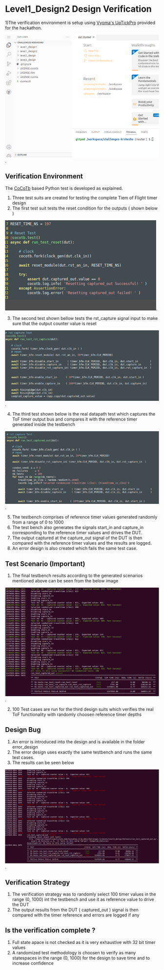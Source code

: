 # Level1_Design2 Design Verification

1)The verification environment is setup using [Vyoma's UpTickPro](https://vyomasystems.com) provided for the hackathon.

![alt text for screen readers](./../id/vyoma_id_Sheshu_Ramanandan.png "id Sheshu Ramanandan").

## Verification Environment

The [CoCoTb](https://www.cocotb.org/) based Python test is developed as explained.
1) Three test suits are created for testing the complete Tiem of Flight timer design
2) The first test suit tests the reset condition for the outputs ( shown below )

![alt text for screen readers](./images/test_reset.png "test_reset").

3) The second test shown bellow tests the rst_capture signal input to make sure that the output counter value is reset

![alt text for screen readers](./images/test_rst_capture.png "test_rst_capture").

4) The third test shown below is the real datapath test which captures the ToF timer output bus and compares it with the reference timer generated inside the testbench

![alt text for screen readers](./images/test_captures_out.png "test_captures_out").

5) The testbench comprises of reference timer values generated randomly from a range of 0 to 1000
6) The test bench also generates the signals start_in and capture_in corresponding to the reference timer values and drives the DUT.
7) The output captured at the capture_out signal of the DUT is then compared with the reference timer values and the results are logged.
8) An error design is also created which fails the same test case.


## Test Scenario **(Important)**

1) The final testbench results according to the generated scenarios mentioned above can be seen from the below image

![alt text for screen readers](./images/level3_design_success.png "level3_design Test cases").

2) 100 Test cases are run for the third design suits which verifies the real ToF functionality with randomly choosen reference timer depths


## Design Bug

1) An error is introduced into the design and is available in the folder error_design
2) The error design uses exactly the same testbench and runs the same test cases.
3) The results can be seen below

![alt text for screen readers](./images/level3_design_failed.png "level3_design_failed Test cases").



## Verification Strategy

1) The verification strategy was to randomly select 100 timer values in the range (0, 1000) int the testbench and use it as reference value to drive the DUT
2) The output results from the DUT ( captured_out ) signal is then compared with the timer reference and errors are logged if any

## Is the verification complete ?

1) Full state apace is not checked as it is very exhaustive with 32 bit timer values
2) A randomized test methodology is choosen to verify as many statespaces in the range (0, 1000) for the design to save time and to increase confidence

